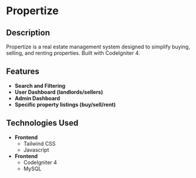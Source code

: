# Propertize

## Description
  Propertize is a real estate management system designed to simplify buying, selling, and renting properties. Built with CodeIgniter 4.

## Features
  - **Search and Filtering**
  - **User Dashboard (landlords/sellers)**
  - **Admin Dashboard**
  - **Specific property listings (buy/sell/rent)**

## Technologies Used
  - **Frontend**
    - Tailwind CSS
    - Javascript
  - **Frontend**
    - CodeIgniter 4
    - MySQL
  
  



